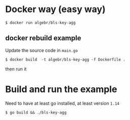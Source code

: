 # Docker way (easy way)

```shell
$ docker run algebr/bls-key-agg
```

## docker rebuild example

Update the source code in `main.go`

```shell
$ docker build  -t algebr/bls-key-agg -f Dockerfile .
```

then run it

# Build and run the example

Need to have at least go installed, at least version `1.14`

```shell
$ go build && ./bls-key-agg
```
